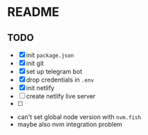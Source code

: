 # README

## TODO
- [x] init `package.json`
- [x] init git
- [x] set up telegram bot
- [x] drop credentials in `.env`
- [x] init netlify
- [ ] create netlify live server
- [ ]  




- can't set global node version with `nvm.fish`
- maybe also nvm integration problem